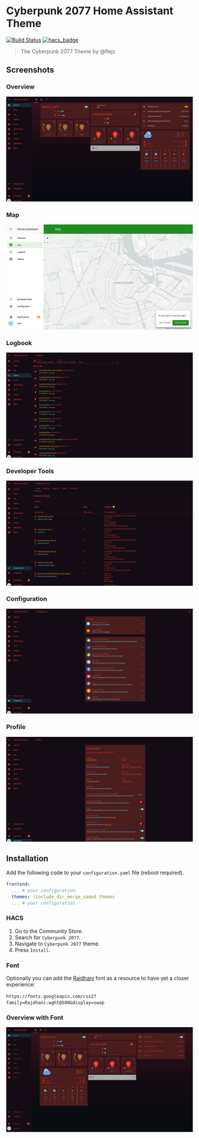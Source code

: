 # Cyberpunk 2077 Home Assistant Theme

[![Build Status](https://github.com/flejz/hass-cyberpunk-2077-theme/workflows/.github/workflows/workflow.yml/badge.svg)](https://github.com/flejz/hass-cyberpunk-2077-theme/actions)
[![hacs_badge](https://img.shields.io/badge/HACS-Default-orange.svg)](https://github.com/custom-components/hacs)

> The Cyberpunk 2077 Theme by @flejz

## Screenshots

### Overview

![Theme - Overview](docs/theme-overview.png)

### Map

![Theme - Map](docs/theme-map.png)

### Logbook

![Theme - Logbook](docs/theme-logbook.png)

### Developer Tools

![Theme - Developer Tools](docs/theme-developer-tools.png)

### Configuration

![Theme - Configuration](docs/theme-configuration.png)

### Profile

![Theme - Profile](docs/theme-profile.png)

## Installation

Add the following code to your `configuration.yaml` file (reboot required).

```yaml
frontend:
  ... # your configuration.
  themes: !include_dir_merge_named themes
  ... # your configuration.
```

### HACS

1. Go to the Community Store.
2. Search for `Cyberpunk 2077`.
3. Navigate to `Cyberpunk 2077` theme.
4. Press `Install`.

### Font

Optionally you can add the [Rajdhani](https://fonts.google.com/specimen/Rajdhani) font as a resource to have yet a closer experience:

`https://fonts.googleapis.com/css2?family=Rajdhani:wght@500&display=swap`

### Overview with Font

![Theme - Overview with font](docs/theme-overview-with-font.png)
